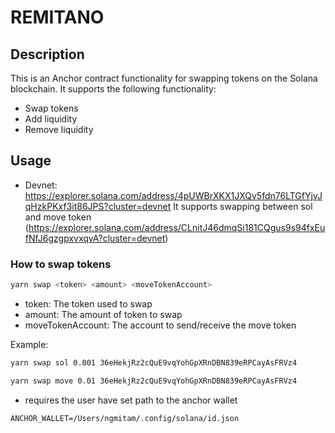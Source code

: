 # REMITANO

## Description

This is an Anchor contract functionality for swapping tokens on the Solana blockchain.
It supports the following functionality:

-   Swap tokens
-   Add liquidity
-   Remove liquidity

## Usage

-   Devnet: https://explorer.solana.com/address/4pUWBrXKX1JXQv5fdn76LTGfYjvJqHzkPKxf3it86JPS?cluster=devnet
    It supports swapping between sol and move token (https://explorer.solana.com/address/CLnitJ46dmqSi181CQgus9s94fxEufNfJ6gzgpxvxqvA?cluster=devnet)

### How to swap tokens

```bash
yarn swap <token> <amount> <moveTokenAccount>
```

-   token: The token used to swap
-   amount: The amount of token to swap
-   moveTokenAccount: The account to send/receive the move token

Example:

```bash
yarn swap sol 0.001 36eHekjRz2cQuE9vqYohGpXRnDBN839eRPCayAsFRVz4
```

```bash
yarn swap move 0.01 36eHekjRz2cQuE9vqYohGpXRnDBN839eRPCayAsFRVz4
```

-   requires the user have set path to the anchor wallet

```
ANCHOR_WALLET=/Users/ngmitam/.config/solana/id.json
```
